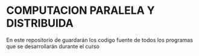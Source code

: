 # COMPUTACION PARALELA Y DISTRIBUIDA

En este repositorio de guardarán los codigo fuente de todos los programas que
se desarrollarán durante el curso